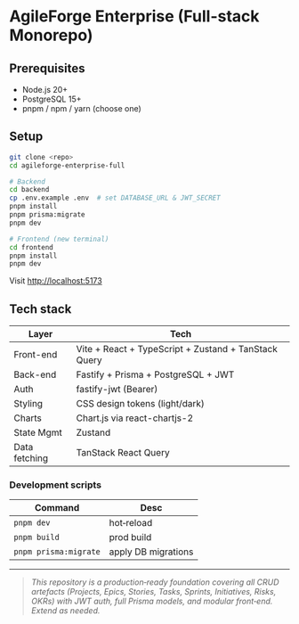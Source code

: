 # AgileForge Enterprise (Full-stack Monorepo)

## Prerequisites
- Node.js 20+
- PostgreSQL 15+
- pnpm / npm / yarn (choose one)

## Setup

```bash
git clone <repo>
cd agileforge-enterprise-full

# Backend
cd backend
cp .env.example .env  # set DATABASE_URL & JWT_SECRET
pnpm install
pnpm prisma:migrate
pnpm dev
```

```bash
# Frontend (new terminal)
cd frontend
pnpm install
pnpm dev
```

Visit <http://localhost:5173>

## Tech stack
| Layer | Tech |
|-------|------|
| Front-end | Vite + React + TypeScript + Zustand + TanStack Query |
| Back-end | Fastify + Prisma + PostgreSQL + JWT |
| Auth | fastify-jwt (Bearer) |
| Styling | CSS design tokens (light/dark) |
| Charts | Chart.js via react-chartjs-2 |
| State Mgmt | Zustand |
| Data fetching | TanStack React Query |

### Development scripts
| Command | Desc |
|---------|------|
| `pnpm dev` | hot‑reload |
| `pnpm build` | prod build |
| `pnpm prisma:migrate` | apply DB migrations |

---

> _This repository is a production‑ready foundation covering all CRUD artefacts (Projects, Epics, Stories, Tasks, Sprints, Initiatives, Risks, OKRs) with JWT auth, full Prisma models, and modular front‑end. Extend as needed._
